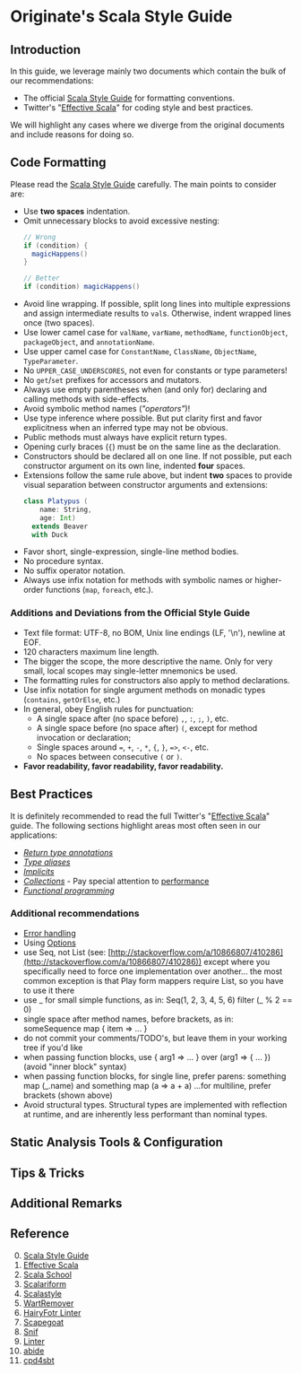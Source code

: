 Originate's Scala Style Guide
=============================

Introduction
------------

In this guide, we leverage mainly two documents which contain the bulk of our recommendations:

- The official [Scala Style Guide] for formatting conventions.
- Twitter's "[Effective Scala]" for coding style and best practices.

We will highlight any cases where we diverge from the original documents and include reasons for doing so.

Code Formatting
---------------

Please read the [Scala Style Guide] carefully. The main points to consider are:

- Use **two spaces** indentation.
- Omit unnecessary blocks to avoid excessive nesting:
    ``` scala
    // Wrong
    if (condition) {
      magicHappens()
    }
    
    // Better
    if (condition) magicHappens()
    ```
- Avoid line wrapping. If possible, split long lines into multiple expressions and assign intermediate results to `val`s. Otherwise, indent wrapped lines once (two spaces).
- Use lower camel case for `valName`, `varName`, `methodName`, `functionObject`, `packageObject`, and `annotationName`.
- Use upper camel case for `ConstantName`, `ClassName`, `ObjectName`, `TypeParameter`.
- No `UPPER_CASE_UNDERSCORES`, not even for constants or type parameters!
- No `get`/`set` prefixes for accessors and mutators.
- Always use empty parentheses when (and only for) declaring and calling methods with side-effects.
- Avoid symbolic method names (*"operators"*)!
- Use type inference where possible. But put clarity first and favor explicitness when an inferred type may not be obvious.
- Public methods must always have explicit return types.
- Opening curly braces (`{`) must be on the same line as the declaration.
- Constructors should be declared all on one line. If not possible, put each constructor argument on its own line, indented **four** spaces.
- Extensions follow the same rule above, but indent **two** spaces to provide visual separation between constructor arguments and extensions:
    ``` scala
    class Platypus (
        name: String,
        age: Int)
      extends Beaver
      with Duck
    ```
- Favor short, single-expression, single-line method bodies.
- No procedure syntax.
- No suffix operator notation.
- Always use infix notation for methods with symbolic names or higher-order functions (`map`, `foreach`, etc.).

### Additions and Deviations from the Official Style Guide

- Text file format: UTF-8, no BOM, Unix line endings (LF, '\n'), newline at EOF.
- 120 characters maximum line length.
- The bigger the scope, the more descriptive the name. Only for very small, local scopes may single-letter mnemonics be used.
- The formatting rules for constructors also apply to method declarations.
- Use infix notation for single argument methods on monadic types (`contains`, `getOrElse`, etc.)
- In general, obey English rules for punctuation:
    - A single space after (no space before) `,`, `:`, `;`, `)`, etc.
    - A single space before (no space after) `(`, except for method invocation or declaration;
    - Single spaces around `=`, `+`, `-`, `*`, `{`, `}`, `=>`, `<-`, etc.
    - No spaces between consecutive `(` or `)`.
- **Favor readability, favor readability, favor readability.**

Best Practices
--------------

It is definitely recommended to read the full Twitter's "[Effective Scala]" guide. The following sections highlight areas most often seen in our applications:

- [_Return type annotations_](http://twitter.github.io/effectivescala/#Types%20and%20Generics-Return%20type%20annotations)
- [_Type aliases_](http://twitter.github.io/effectivescala/#Types%20and%20Generics-Type%20aliases)
- [_Implicits_](http://twitter.github.io/effectivescala/#Types%20and%20Generics-Implicits)
- [_Collections_](http://twitter.github.io/effectivescala/#Collections) - Pay special attention to [performance](http://twitter.github.io/effectivescala/#Collections-Performance)
- [_Functional programming_](http://twitter.github.io/effectivescala/#Functional%20programming)

### Additional recommendations

- [Error handling](http://tersesystems.com/2012/12/27/error-handling-in-scala/)
- Using [Options](http://blog.originate.com/blog/2014/06/15/idiomatic-scala-your-options-do-not-match/)
- use Seq, not List (see: [http://stackoverflow.com/a/10866807/410286](http://stackoverflow.com/a/10866807/410286)) except where you specifically need to force one implementation over another... the most common exception is that Play form mappers require List, so you have to use it there
- use _ for small simple functions, as in: Seq(1, 2, 3, 4, 5, 6) filter (_ % 2 == 0)
- single space after method names, before brackets, as in: someSequence map { item => ... }
- do not commit your comments/TODO's, but leave them in your working tree if you'd like
- when passing function blocks, use { arg1 => ... } over (arg1 => { ... }) (avoid "inner block" syntax)
- when passing function blocks, for single line, prefer parens: something map (_.name) and something map (a => a + a) ...for multiline, prefer brackets (shown above)
- Avoid structural types. Structural types are implemented with reflection at runtime, and are inherently less performant than nominal types.

Static Analysis Tools & Configuration
-------------------------------------

Tips & Tricks
-------------

Additional Remarks
------------------

Reference
---------

0. [Scala Style Guide]
0. [Effective Scala]
0. [Scala School]
0. [Scalariform]
0. [Scalastyle]
0. [WartRemover]
0. [HairyFotr Linter]
0. [Scapegoat]
0. [Snif]
0. [Linter]
0. [abide]
0. [cpd4sbt]

[Scala Style Guide]: http://docs.scala-lang.org/style/
[Effective Scala]: http://twitter.github.io/effectivescala/
[Scala School]: http://twitter.github.io/scala_school/
[Scalariform]: http://github.com/mdr/scalariform
[Scalastyle]: http://www.scalastyle.org/
[WartRemover]: http://github.com/typelevel/wartremover
[HairyFotr Linter]: http://github.com/HairyFotr/linter
[abide]: https://github.com/scala/scala-abide
[Scapegoat]: http://github.com/sksamuel/scalac-scapegoat-plugin
[Snif]: http://github.com/arosien/sniff
[Linter]: http://github.com/jorgeortiz85/linter
[cpd4sbt]: https://github.com/sbt/cpd4sbt
